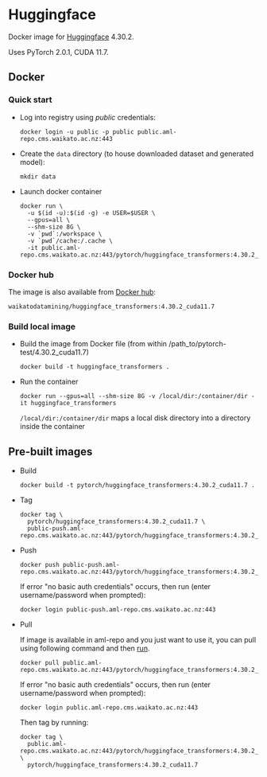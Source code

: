 # Huggingface

Docker image for [Huggingface](https://github.com/huggingface/transformers) 4.30.2.

Uses PyTorch 2.0.1, CUDA 11.7.

## Docker

### Quick start

* Log into registry using *public* credentials:

  ```commandline
  docker login -u public -p public public.aml-repo.cms.waikato.ac.nz:443 
  ```
* Create the `data` directory (to house downloaded dataset and generated model):

  ```commandline
  mkdir data
  ```

* Launch docker container

  ```commandline
  docker run \
    -u $(id -u):$(id -g) -e USER=$USER \
    --gpus=all \
    --shm-size 8G \
    -v `pwd`:/workspace \
    -v `pwd`/cache:/.cache \
    -it public.aml-repo.cms.waikato.ac.nz:443/pytorch/huggingface_transformers:4.30.2_cuda11.7
  ```

### Docker hub

The image is also available from [Docker hub](https://hub.docker.com/u/waikatodatamining):

```
waikatodatamining/huggingface_transformers:4.30.2_cuda11.7
```

### Build local image

* Build the image from Docker file (from within /path_to/pytorch-test/4.30.2_cuda11.7)

  ```commandline
  docker build -t huggingface_transformers .
  ```
  
* Run the container

  ```commandline
  docker run --gpus=all --shm-size 8G -v /local/dir:/container/dir -it huggingface_transformers
  ```
  `/local/dir:/container/dir` maps a local disk directory into a directory inside the container

## Pre-built images

* Build

  ```commandline
  docker build -t pytorch/huggingface_transformers:4.30.2_cuda11.7 .
  ```
  
* Tag

  ```commandline
  docker tag \
    pytorch/huggingface_transformers:4.30.2_cuda11.7 \
    public-push.aml-repo.cms.waikato.ac.nz:443/pytorch/huggingface_transformers:4.30.2_cuda11.7
  ```
  
* Push

  ```commandline
  docker push public-push.aml-repo.cms.waikato.ac.nz:443/pytorch/huggingface_transformers:4.30.2_cuda11.7
  ```
  If error "no basic auth credentials" occurs, then run (enter username/password when prompted):
  
  ```commandline
  docker login public-push.aml-repo.cms.waikato.ac.nz:443
  ```
  
* Pull

  If image is available in aml-repo and you just want to use it, you can pull using following command and then [run](#run).

  ```commandline
  docker pull public.aml-repo.cms.waikato.ac.nz:443/pytorch/huggingface_transformers:4.30.2_cuda11.7
  ```
  If error "no basic auth credentials" occurs, then run (enter username/password when prompted):
  
  ```commandline
  docker login public.aml-repo.cms.waikato.ac.nz:443
  ```
  Then tag by running:
  
  ```commandline
  docker tag \
    public.aml-repo.cms.waikato.ac.nz:443/pytorch/huggingface_transformers:4.30.2_cuda11.7 \
    pytorch/huggingface_transformers:4.30.2_cuda11.7
  ```
